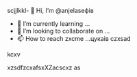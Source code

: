 scjjlkkl- 👋 Hi, I’m @anjelaseфів
- 🌱 I’m currently learning ...
- 💞️ I’m looking to collaborate on ...
- 📫 How to reach zxcme ...цукаів
czxsad
<!---XCVasdsadcxvbvnsfdxcv
anjelase/anjelase is a ✨ special ✨ repository because its `README.md` (this file) appearsa on your GitHub profile.
You can click txbnhe Preview link to dtake a lookasdascxz at your changes.dasvcvdf
--->kcxv
xzsdfzcxafsxXZacscxz
as
